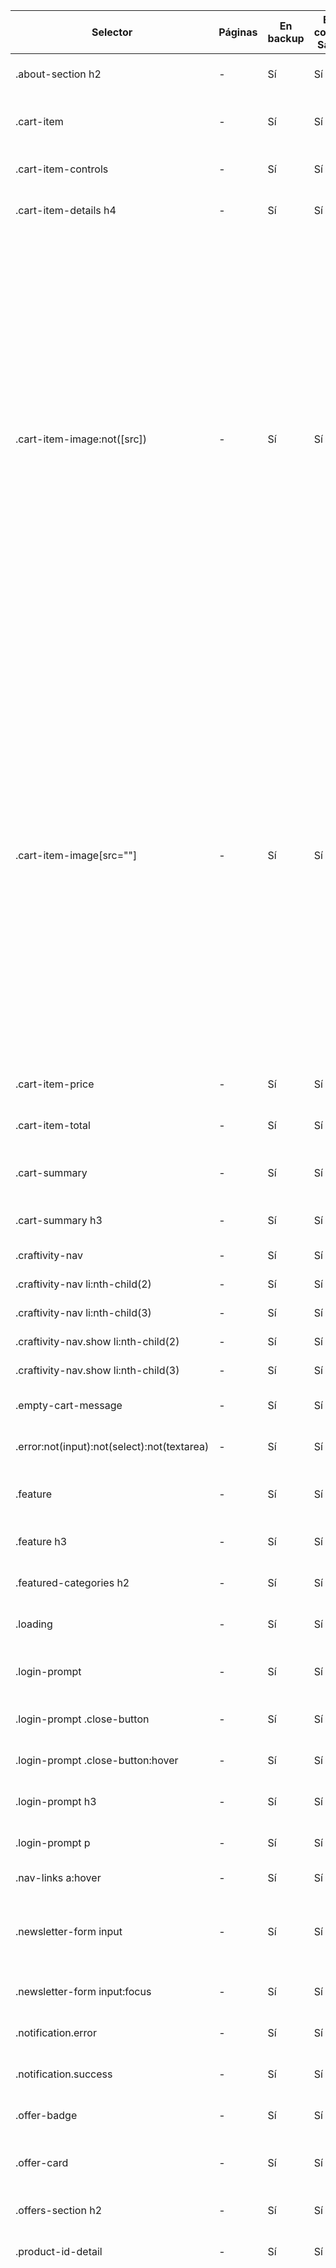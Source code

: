 Selector | Páginas | En backup | En comp. Sass | Espec. backup | Espec. comp. | Diferencias clave | Parcial sugerido
---|---|---|---|---|---|---|---
.about-section h2 | - | Sí | Sí | 0/1/1 | 0/1/1 | color: var(--secondary-color) -> #2c3e50; @media all | sass/responsive/_media-queries.scss
.cart-item | - | Sí | Sí | 0/1/0 | 0/1/0 | box-shadow: 0 2px 10px var(--shadow) -> 0 2px 10px rgba(0, 0, 0, 0.1); @media all | sass/responsive/_media-queries.scss
.cart-item-controls | - | Sí | Sí | 0/1/0 | 0/1/0 | background: var(--light-gray) -> #ecf0f1; @media all | sass/pages/_cart.scss
.cart-item-details h4 | - | Sí | Sí | 0/1/1 | 0/1/1 | color: var(--secondary-color) -> #2c3e50; @media all | sass/pages/_cart.scss
.cart-item-image:not([src]) | - | Sí | Sí | 0/3/0 | 0/3/0 | background: linear-gradient(45deg, var(--light-gray) 25%, transparent 25%), linear-gradient(-45deg, var(--light-gray) 25%, transparent 25%), linear-gradient(45deg, transparent 75%, var(--light-gray) 75%), linear-gradient(-45deg, transparent 75%, var(--light-gray) 75%) -> linear-gradient(45deg, #ecf0f1 25%, transparent 25%), linear-gradient(-45deg, #ecf0f1 25%, transparent 25%), linear-gradient(45deg, transparent 75%, #ecf0f1 75%), linear-gradient(-45deg, transparent 75%, #ecf0f1 75%); background-color: var(--medium-gray) -> #bdc3c7; color: var(--white) -> #fff; @media all | sass/pages/_cart.scss
.cart-item-image[src=""] | - | Sí | Sí | 0/2/0 | 0/2/0 | background: linear-gradient(45deg, var(--light-gray) 25%, transparent 25%), linear-gradient(-45deg, var(--light-gray) 25%, transparent 25%), linear-gradient(45deg, transparent 75%, var(--light-gray) 75%), linear-gradient(-45deg, transparent 75%, var(--light-gray) 75%) -> linear-gradient(45deg, #ecf0f1 25%, transparent 25%), linear-gradient(-45deg, #ecf0f1 25%, transparent 25%), linear-gradient(45deg, transparent 75%, #ecf0f1 75%), linear-gradient(-45deg, transparent 75%, #ecf0f1 75%); background-color: var(--medium-gray) -> #bdc3c7; color: var(--white) -> #fff; @media all | sass/responsive/_media-queries.scss
.cart-item-price | - | Sí | Sí | 0/1/0 | 0/1/0 | color: var(--medium-gray) -> #bdc3c7; @media all | sass/pages/_cart.scss
.cart-item-total | - | Sí | Sí | 0/1/0 | 0/1/0 | color: var(--primary-color) -> #e67e22; @media all | sass/pages/_cart.scss
.cart-summary | - | Sí | Sí | 0/1/0 | 0/1/0 | box-shadow: 0 2px 10px var(--shadow) -> 0 2px 10px rgba(0, 0, 0, 0.1); @media all | sass/pages/_cart.scss
.cart-summary h3 | - | Sí | Sí | 0/1/1 | 0/1/1 | color: var(--secondary-color) -> #2c3e50; @media all | sass/pages/_cart.scss
.craftivity-nav | - | Sí | Sí | 0/1/0 | 0/1/0 | @media (max-width: 768px) | sass/layout/_nav.scss
.craftivity-nav li:nth-child(2) | - | Sí | Sí | 0/2/1 | 0/2/1 | @media (max-width: 768px) | sass/responsive/_media-queries.scss
.craftivity-nav li:nth-child(3) | - | Sí | Sí | 0/2/1 | 0/2/1 | @media (max-width: 768px) | sass/layout/_nav.scss
.craftivity-nav.show li:nth-child(2) | - | Sí | Sí | 0/3/1 | 0/3/1 | @media (max-width: 768px) | sass/layout/_nav.scss
.craftivity-nav.show li:nth-child(3) | - | Sí | Sí | 0/3/1 | 0/3/1 | @media (max-width: 768px) | sass/responsive/_media-queries.scss
.empty-cart-message | - | Sí | Sí | 0/1/0 | 0/1/0 | color: var(--medium-gray) -> #bdc3c7; @media all | sass/pages/_cart.scss
.error:not(input):not(select):not(textarea) | - | Sí | Sí | 0/4/0 | 0/4/0 | color: var(--danger-color) -> #e74c3c; @media all | sass/base/_utilities.scss
.feature | - | Sí | Sí | 0/1/0 | 0/1/0 | box-shadow: 0 5px 20px var(--shadow) -> 0 5px 20px rgba(0, 0, 0, 0.1); @media all | sass/responsive/_media-queries.scss
.feature h3 | - | Sí | Sí | 0/1/1 | 0/1/1 | color: var(--primary-color) -> #e67e22; @media all | sass/responsive/_media-queries.scss
.featured-categories h2 | - | Sí | Sí | 0/1/1 | 0/1/1 | color: var(--secondary-color) -> #2c3e50; @media all | sass/responsive/_media-queries.scss
.loading | - | Sí | Sí | 0/1/0 | 0/1/0 | color: var(--medium-gray) -> #bdc3c7; @media all | sass/pages/_products.scss
.login-prompt | - | Sí | Sí | 0/1/0 | 0/1/0 | border: 3px solid var(--primary-color) -> 3px solid #e67e22; @media all | sass/components/_modals.scss
.login-prompt .close-button | - | Sí | Sí | 0/2/0 | 0/2/0 | color: var(--medium-gray) -> #bdc3c7; @media all | sass/components/_modals.scss
.login-prompt .close-button:hover | - | Sí | Sí | 0/3/0 | 0/3/0 | background: var(--light-gray) -> #ecf0f1; @media all | sass/components/_modals.scss
.login-prompt h3 | - | Sí | Sí | 0/1/1 | 0/1/1 | color: var(--secondary-color) -> #2c3e50; @media all | sass/components/_modals.scss
.login-prompt p | - | Sí | Sí | 0/1/1 | 0/1/1 | color: var(--medium-gray) -> #bdc3c7; @media all | sass/components/_modals.scss
.nav-links a:hover | - | Sí | Sí | 0/2/1 | 0/2/1 | @media (max-width: 768px) | sass/responsive/_media-queries.scss
.newsletter-form input | - | Sí | Sí | 0/1/1 | 0/1/1 | border: 2px solid var(--light-gray) -> 2px solid #ecf0f1; +transition:border-color 0.3s ease; @media all | sass/responsive/_media-queries.scss
.newsletter-form input:focus | - | Sí | Sí | 0/2/1 | 0/2/1 | border-color: var(--primary-color) -> #e67e22; @media all | sass/responsive/_media-queries.scss
.notification.error | - | Sí | Sí | 0/2/0 | 0/2/0 | background-color: var(--danger-color) -> #e74c3c; @media all | sass/base/_utilities.scss
.notification.success | - | Sí | Sí | 0/2/0 | 0/2/0 | background-color: var(--success-color) -> #27ae60; @media all | sass/base/_utilities.scss
.offer-badge | - | Sí | Sí | 0/1/0 | 0/1/0 | background: var(--danger-color) -> #e74c3c; @media all | sass/responsive/_media-queries.scss
.offer-card | - | Sí | Sí | 0/1/0 | 0/1/0 | border: 2px solid var(--accent-color) -> 2px solid #f39c12; @media all | sass/responsive/_media-queries.scss
.offers-section h2 | - | Sí | Sí | 0/1/1 | 0/1/1 | color: var(--secondary-color) -> #2c3e50; @media all | sass/responsive/_media-queries.scss
.product-id-detail | - | Sí | Sí | 0/1/0 | 0/1/0 | +background:rgba(230, 126, 34, 0.1); @media all | sass/pages/_product-details.scss
.product-image:not([src]) | - | Sí | Sí | 0/3/0 | 0/3/0 | background: linear-gradient(45deg, var(--light-gray) 25%, transparent 25%), linear-gradient(-45deg, var(--light-gray) 25%, transparent 25%), linear-gradient(45deg, transparent 75%, var(--light-gray) 75%), linear-gradient(-45deg, transparent 75%, var(--light-gray) 75%) -> linear-gradient(45deg, #ecf0f1 25%, transparent 25%), linear-gradient(-45deg, #ecf0f1 25%, transparent 25%), linear-gradient(45deg, transparent 75%, #ecf0f1 75%), linear-gradient(-45deg, transparent 75%, #ecf0f1 75%); background-color: var(--medium-gray) -> #bdc3c7; color: var(--white) -> #fff; @media all | sass/pages/_home.scss
.product-image[src=""] | - | Sí | Sí | 0/2/0 | 0/2/0 | background: linear-gradient(45deg, var(--light-gray) 25%, transparent 25%), linear-gradient(-45deg, var(--light-gray) 25%, transparent 25%), linear-gradient(45deg, transparent 75%, var(--light-gray) 75%), linear-gradient(-45deg, transparent 75%, var(--light-gray) 75%) -> linear-gradient(45deg, #ecf0f1 25%, transparent 25%), linear-gradient(-45deg, #ecf0f1 25%, transparent 25%), linear-gradient(45deg, transparent 75%, #ecf0f1 75%), linear-gradient(-45deg, transparent 75%, #ecf0f1 75%); background-color: var(--medium-gray) -> #bdc3c7; color: var(--white) -> #fff; @media all | sass/responsive/_media-queries.scss
.quantity-btn | - | Sí | Sí | 0/1/0 | 0/1/0 | background: var(--primary-color) -> #e67e22; @media all | sass/pages/_cart.scss
.quantity-btn:hover | - | Sí | Sí | 0/2/0 | 0/2/0 | background: var(--accent-color) -> #f39c12; @media all | sass/pages/_cart.scss
.remove-btn:hover | - | Sí | Sí | 0/2/0 | 0/2/0 | background: var(--danger-color) -> #e74c3c; @media all | sass/pages/_cart.scss
.success-message | - | Sí | Sí | 0/1/0 | 0/1/0 | background-color: var(--success-color) -> #27ae60; @media all | sass/components/_modals.scss
.summary-line.total | - | Sí | Sí | 0/2/0 | 0/2/0 | border-top: 2px solid var(--light-gray) -> 2px solid #ecf0f1; @media all | sass/pages/_cart.scss
.user-menu | - | Sí | Sí | 0/1/0 | 0/1/0 | border: 1px solid var(--light-gray) -> 1px solid #ecf0f1; box-shadow: 0 5px 20px var(--shadow) -> 0 5px 20px rgba(0, 0, 0, 0.1); @media all | sass/components/_modals.scss
.user-menu-item | - | Sí | Sí | 0/1/0 | 0/1/0 | color: var(--secondary-color) -> #2c3e50; @media all | sass/components/_modals.scss
.user-menu-item.logout | - | Sí | Sí | 0/2/0 | 0/2/0 | color: var(--danger-color) -> #e74c3c; @media all | sass/components/_modals.scss
.user-menu-item:hover | - | Sí | Sí | 0/2/0 | 0/2/0 | color: var(--primary-color) -> #e67e22; @media all | sass/components/_modals.scss
.user-menu-separator | - | Sí | Sí | 0/1/0 | 0/1/0 | border-top: 1px solid var(--light-gray) -> 1px solid #ecf0f1; @media all | sass/components/_modals.scss
:root | - | Sí | No | 0/1/0 | - | Regla ausente en compilado | 
body | - | Sí | Sí | 0/0/1 | 0/0/1 | font-family: var(--font-family) -> "Segoe UI", -apple-system, BlinkMacSystemFont, "Helvetica Neue", Arial, sans-serif; color: var(--secondary-color) -> #2c3e50; background-color: var(--light-gray) -> #ecf0f1; font-size: var(--font-size-base) -> 1rem; @media all | 
#charCount | - | Sí | Sí | 1/0/0 | 1/0/0 | Ok | 
#noResults | - | Sí | Sí | 1/0/0 | 1/0/0 | Ok | 
#relatedProductsCarousel | - | Sí | Sí | 1/0/0 | 1/0/0 | Ok | 
#relatedProductsCarousel .carousel-control-next | - | Sí | Sí | 1/1/0 | 1/1/0 | Ok | sass/pages/_product-details.scss
#relatedProductsCarousel .carousel-control-next-icon | - | Sí | Sí | 1/1/0 | 1/1/0 | Ok | sass/pages/_product-details.scss
#relatedProductsCarousel .carousel-control-next:hover | - | Sí | Sí | 1/2/0 | 1/2/0 | Ok | sass/pages/_sobre-nosotros.scss
#relatedProductsCarousel .carousel-control-prev | - | Sí | Sí | 1/1/0 | 1/1/0 | Ok | sass/pages/_product-details.scss
#relatedProductsCarousel .carousel-control-prev-icon | - | Sí | Sí | 1/1/0 | 1/1/0 | Ok | sass/pages/_product-details.scss
#relatedProductsCarousel .carousel-control-prev:hover | - | Sí | Sí | 1/2/0 | 1/2/0 | Ok | sass/pages/_sobre-nosotros.scss
#relatedProductsCarousel .carousel-inner | - | Sí | Sí | 1/1/0 | 1/1/0 | Ok | sass/pages/_login.scss
#reviewText | - | Sí | Sí | 1/0/0 | 1/0/0 | Ok | 
#reviewText:focus | - | Sí | Sí | 1/1/0 | 1/1/0 | Ok | 
* | - | Sí | Sí | 0/0/0 | 0/0/0 | Ok | 
.about-hero | - | Sí | Sí | 0/1/0 | 0/1/0 | Ok | sass/pages/_sobre-nosotros.scss
.about-hero h1 | - | Sí | Sí | 0/1/1 | 0/1/1 | Ok | sass/components/_hero.scss
.about-hero p | - | Sí | Sí | 0/1/1 | 0/1/1 | Ok | sass/pages/_sobre-nosotros.scss
.about-section | - | Sí | Sí | 0/1/0 | 0/1/0 | Ok | sass/responsive/_media-queries.scss
.badge-featured-detail | - | Sí | Sí | 0/1/0 | 0/1/0 | Ok | sass/pages/_product-details.scss
.badge-flash-detail | - | Sí | Sí | 0/1/0 | 0/1/0 | Ok | sass/pages/_product-details.scss
.badge-flash-detail::before | - | Sí | Sí | 0/2/0 | 0/2/0 | Ok | sass/pages/_product-details.scss
.breadcrumb-nav | - | Sí | Sí | 0/1/0 | 0/1/0 | Ok | sass/pages/_login.scss
.breadcrumb-nav a | - | Sí | Sí | 0/1/1 | 0/1/1 | Ok | sass/pages/_login.scss
.breadcrumb-nav a:hover | - | Sí | Sí | 0/2/1 | 0/2/1 | Ok | sass/pages/_login.scss
.breadcrumb-nav span | - | Sí | Sí | 0/1/1 | 0/1/1 | Ok | sass/pages/_login.scss
.breadcrumbs | - | Sí | Sí | 0/1/0 | 0/1/0 | Ok | sass/pages/_login.scss
.btn | - | Sí | Sí | 0/1/0 | 0/1/0 | Ok | sass/pages/_home.scss
.btn-large | - | Sí | Sí | 0/1/0 | 0/1/0 | Ok | sass/pages/_sobre-nosotros.scss
.btn-large:hover | - | Sí | Sí | 0/2/0 | 0/2/0 | Ok | sass/pages/_product-details.scss
.btn-primary | - | Sí | Sí | 0/1/0 | 0/1/0 | Ok | sass/pages/_product-details.scss
.btn-primary:hover | - | Sí | Sí | 0/2/0 | 0/2/0 | Ok | sass/pages/_product-details.scss
.btn-secondary | - | Sí | Sí | 0/1/0 | 0/1/0 | Ok | sass/components/_buttons.scss
.btn-secondary:hover | - | Sí | Sí | 0/2/0 | 0/2/0 | Ok | sass/components/_buttons.scss
.btn-view-related | - | Sí | Sí | 0/1/0 | 0/1/0 | Ok | sass/pages/_sobre-nosotros.scss
.btn-view-related:hover | - | Sí | Sí | 0/2/0 | 0/2/0 | Ok | sass/pages/_sobre-nosotros.scss
.carousel-btn | - | Sí | Sí | 0/1/0 | 0/1/0 | Ok | sass/pages/_home.scss
.carousel-btn.disabled | - | Sí | Sí | 0/2/0 | 0/2/0 | Ok | sass/pages/_home.scss
.carousel-btn:disabled | - | Sí | Sí | 0/2/0 | 0/2/0 | Ok | sass/pages/_home.scss
.carousel-btn:hover:not(.disabled) | - | Sí | Sí | 0/4/0 | 0/4/0 | Ok | sass/pages/_home.scss
.carousel-container | - | Sí | Sí | 0/1/0 | 0/1/0 | Ok | sass/pages/_home.scss
.carousel-track | - | Sí | Sí | 0/1/0 | 0/1/0 | Ok | sass/pages/_home.scss
.carousel-track .product-card | - | Sí | Sí | 0/2/0 | 0/2/0 | Ok | sass/pages/_home.scss
.cart-content | - | Sí | Sí | 0/1/0 | 0/1/0 | Ok | sass/base/_utilities.scss
.cart-item-image | - | Sí | Sí | 0/1/0 | 0/1/0 | Ok | sass/pages/_cart.scss
.cart-items | - | Sí | Sí | 0/1/0 | 0/1/0 | Ok | sass/pages/_cart.scss
.catalog-controls | - | Sí | Sí | 0/1/0 | 0/1/0 | Ok | sass/components/_hero.scss
.catalog-hero | - | Sí | Sí | 0/1/0 | 0/1/0 | Ok | sass/components/_hero.scss
.catalog-hero h1 | - | Sí | Sí | 0/1/1 | 0/1/1 | Ok | sass/pages/_sobre-nosotros.scss
.catalog-hero p | - | Sí | Sí | 0/1/1 | 0/1/1 | Ok | sass/pages/_sobre-nosotros.scss
.category-container | - | Sí | Sí | 0/1/0 | 0/1/0 | Ok | sass/pages/_sobre-nosotros.scss
.category-container label | - | Sí | Sí | 0/1/1 | 0/1/1 | Ok | sass/pages/_sobre-nosotros.scss
.category-container select | - | Sí | Sí | 0/1/1 | 0/1/1 | Ok | sass/pages/_sobre-nosotros.scss
